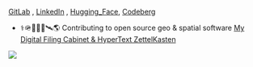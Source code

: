 [GitLab](https://gitlab.com/jph6366) ,  [LinkedIn](https://www.linkedin.com/in/jackson-hardee/) , [Hugging_Face](https://huggingface.co/Jphardee), [Codeberg](https://codeberg.org/jph6366)


- ⚕️🪖🛟🪸🩻🛰️🌎 Contributing to open source geo & spatial software
[My Digital Filing Cabinet & HyperText ZettelKasten](https://jph6366.github.io/filing-cabinet/)

![](http://github-profile-summary-cards.vercel.app/api/cards/repos-per-language?username=jph6366&theme=default)

